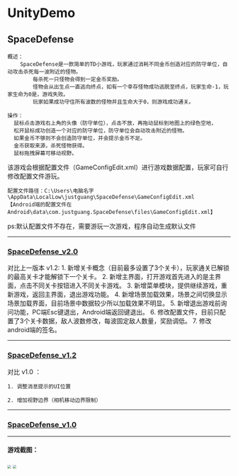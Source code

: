 # UnityDemo

## SpaceDefense


    概述：
        SpaceDefense是一款简单的TD小游戏，玩家通过消耗不同金币创造对应的防守单位，自动攻击杀死每一波附近的怪物。
		    每杀死一只怪物会得到一定金币奖励。
		    怪物会从出生点一直逃向终点，如有一个幸存怪物成功逃脱至终点，玩家生命-1，玩家生命为0是，游戏失败。
		    玩家如果成功守住所有波数的怪物并且生命大于0，则游戏成功通关。
        
    操作：
      鼠标点击游戏右上角的头像（防守单位），点击不放，再拖动鼠标到地图上的绿色空地， 
      松开鼠标成功创造一个对应的防守单位，防守单位会自动攻击附近的怪物。
      如果金币不够则不会创造防守单位，并会提示金币不足。
      金币获取来源，杀死怪物获得。
      鼠标拖拽屏幕可移动视野。
    
    

该游戏会根据配置文件（GameConfigEdit.xml）进行游戏数据配置，玩家可自行修改配置文件游玩。

    配置文件路径：C:\Users\电脑名字\AppData\LocalLow\justguang\SpaceDefense\GameConfigEdit.xml
    【Android端的配置文件在 Android\data\com.justguang.SpaceDefense\files\GameConfigEdit.xml】

ps:默认配置文件不存在，需要游玩一次游戏，程序自动生成默认文件
	
	

*****************************************************************************************************
### [SpaceDefense_v2.0](https://github.com/justguang/UnityDemo/releases/tag/SpaceDefense_v2.0)

对比上一版本 v1.2:
     1. 新增关卡概念（目前最多设置了3个关卡），玩家通关已解锁的最高关卡才能解锁下一个关卡。 
     2. 新增主界面，打开游戏首先进入的是主界面，点击不同关卡按钮进入不同关卡游戏。
     3. 新增菜单模块，提供继续游戏，重新游戏，返回主界面，退出游戏功能。
     4. 新增场景加载效果，场景之间切换显示场景加载界面，目前场景中数据较少所以加载效果不明显。
     5. 新增退出游戏前询问功能，PC端Esc键退出，Android端返回键退出。
     6. 修改配置文件，目前只配置了3个关卡数据，敌人波数修改，每波固定敌人数量，奖励调低。
     7. 修改android端的签名。

******************************************************************************************************

### [SpaceDefense_v1.2](https://github.com/justguang/UnityDemo/releases/tag/SpaceDefense_v1.2)

对比 v1.0 ：
    
    1. 调整消息提示的UI位置 
    
    2. 增加视野边界（相机移动边界限制） 

*******************************************************************************************************

### [SpaceDefense_v1.0](https://github.com/justguang/UnityDemo/releases/tag/SpaceDefense_v1.0)

*******************************************************************************************************

#### 游戏截图：

<img src="https://img2020.cnblogs.com/blog/2518177/202110/2518177-20211028232344010-529876749.png" style="zoom:50%">

<img src="https://img2020.cnblogs.com/blog/2518177/202110/2518177-20211029102644566-657552130.jpg" style="zoom:50%">




